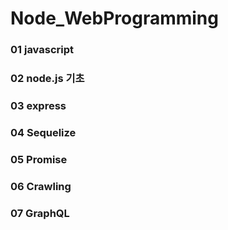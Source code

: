 # Node_WebProgramming

### 01 javascript
### 02 node.js 기초
### 03 express
### 04 Sequelize
### 05 Promise
### 06 Crawling
### 07 GraphQL
